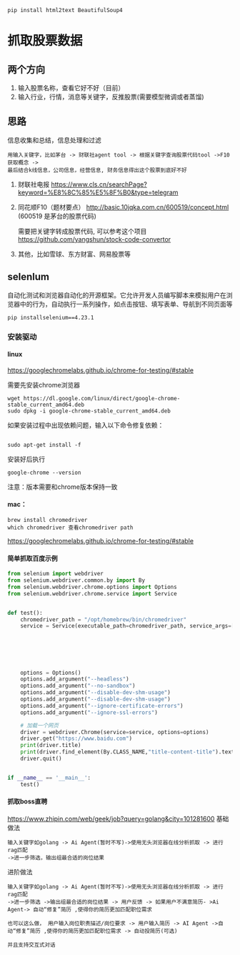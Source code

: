 ```shell
pip install html2text BeautifulSoup4
```

# 抓取股票数据
## 两个方向
1. 输入股票名称，查看它好不好（目前）
2. 输入行业，行情，消息等关键字，反推股票(需要模型微调或者蒸馏)

## 思路
信息收集和总结，信息处理和过滤


```
用输入关键字，比如茅台 -> 财联社agent tool -> 根据关键字查询股票代码tool ->F10获取概念 -> 
最后结合k线信息，公司信息，经营信息, 财务信息得出这个股票到底好不好
```

1. 财联社电报
   https://www.cls.cn/searchPage?keyword=%E8%8C%85%E5%8F%B0&type=telegram
2. 同花顺F10（题材要点）
   http://basic.10jqka.com.cn/600519/concept.html  (600519 是茅台的股票代码)
   
   需要把关键字转成股票代码, 可以参考这个项目 https://github.com/yangshun/stock-code-convertor

3. 其他，比如雪球、东方财富、网易股票等


## selenlum

自动化测试和浏览器自动化的开源框架。它允许开发人员编写脚本来模拟用户在浏览器中的行为，自动执行一系列操作，如点击按钮、填写表单、导航到不同页面等
```shell
pip installselenium==4.23.1 
```

### 安装驱动

#### linux
https://googlechromelabs.github.io/chrome-for-testing/#stable

需要先安装chrome浏览器
```
wget https://dl.google.com/linux/direct/google-chrome-stable_current_amd64.deb
sudo dpkg -i google-chrome-stable_current_amd64.deb
```

如果安装过程中出现依赖问题，输入以下命令修复依赖：
```shell

sudo apt-get install -f
```

安装好后执行

```shell
google-chrome --version
```

注意：版本需要和chrome版本保持一致

#### mac：
```shell
brew install chromedriver
which chromedriver 查看chromedriver path
```
https://googlechromelabs.github.io/chrome-for-testing/#stable


#### 简单抓取百度示例
```python
from selenium import webdriver
from selenium.webdriver.common.by import By
from selenium.webdriver.chrome.options import Options
from selenium.webdriver.chrome.service import Service


def test():
    chromedriver_path = "/opt/homebrew/bin/chromedriver"
    service = Service(executable_path=chromedriver_path, service_args=["--headless=new",
                                                                       '--no-sandbox',
                                                                       '--disable-dev-shm-usage',
                                                                       '--disable-gpu',
                                                                       '--ignore-certificate-errors',
                                                                       '--ignore-ssl-errors',
                                                                       ])
    options = Options()
    options.add_argument("--headless")
    options.add_argument("--no-sandbox")
    options.add_argument("--disable-dev-shm-usage")
    options.add_argument("--disable-dev-shm-usage")
    options.add_argument("--ignore-certificate-errors")
    options.add_argument("--ignore-ssl-errors")

    # 加载一个网页
    driver = webdriver.Chrome(service=service, options=options)
    driver.get("https://www.baidu.com")
    print(driver.title)
    print(driver.find_element(By.CLASS_NAME,"title-content-title").text)
    driver.quit()


if __name__ == '__main__':
    test()

```

#### 抓取boss直聘
https://www.zhipin.com/web/geek/job?query=golang&city=101281600
基础做法
```
输入关键字如golang -> Ai Agent(暂时不写)->使用无头浏览器在线分析抓取 -> 进行rag匹配
->进一步筛选，输出组最合适的岗位结果
```
进阶做法
```
输入关键字如golang -> Ai Agent(暂时不写)->使用无头浏览器在线分析抓取 -> 进行rag匹配
->进一步筛选 ->输出组最合适的岗位结果 -> 用户反馈 -> 如果用户不满意简历- >Ai Agent-> 自动“修复”简历 ,使得你的简历更加匹配职位需求

也可以这么做， 用户输入岗位职责描述/岗位要求 -> 用户输入简历 -> AI Agent ->自动“修复”简历 ,使得你的简历更加匹配职位需求 -> 自动投简历(可选)

并且支持交互式对话
```